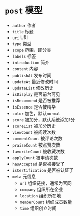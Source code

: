 # `post` 模型
- `author` 作者
- `title` 标题
- `uri` URI
- `type` 类型
- `scope` 范围，即分类
- `labels` 标签
- `introduction` 简介
- `content` 内容
- `publishAt` 发布时间
- `updateAt` 最近修改时间
- `updateList` 修改历史
- `isDisplay` 是否前台可见
- `isRecommend` 是否被推荐
- `isEssence` 是否被精华
- `color` 加色，默认`normal`
- `score` 被加分，默认系统添加1分
- `scoreList` 被加分历史
- `viewCount` 被阅读次数
- `commentCount` 被评论次数
- `praiseCount` 被点赞次数
- `favoriteCount` 被收藏次数
- `applyCount` 被申请次数
- `hasAccepted` 是否被接受了
- `isCertification` 是否被认证了
- `meta` 元信息
	- `url` 组织链接，通常为官网
	- `company` 组织所在企业
	- `location` 组织所在地
	- `memberCount` 组织成员数量
	- `time` 组织创立时间